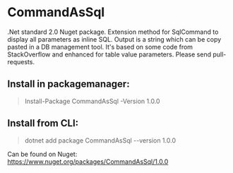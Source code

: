 # CommandAsSql

.Net standard 2.0 Nuget package. Extension method for SqlCommand to display all parameters as inline SQL. Output is a string which can be copy pasted in a DB management tool.
It's based on some code from StackOverflow and enhanced for table value parameters.
Please send pull-requests.

## Install in packagemanager:

> Install-Package CommandAsSql -Version 1.0.0

## Install from CLI:

> dotnet add package CommandAsSql --version 1.0.0


Can be found on Nuget: https://www.nuget.org/packages/CommandAsSql/1.0.0
